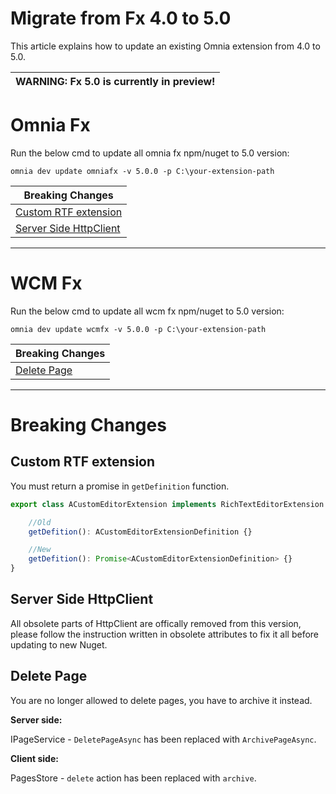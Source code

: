 # Migrate from Fx 4.0 to 5.0

This article explains how to update an existing Omnia extension from 4.0 to 5.0.

| WARNING: Fx 5.0 is currently in preview! |
| --- |

# Omnia Fx 

Run the below cmd to update all omnia fx npm/nuget to 5.0 version:

```
omnia dev update omniafx -v 5.0.0 -p C:\your-extension-path
```

| Breaking Changes |
| --- |
| [Custom RTF extension](#custom-rtf-extension)|
| [Server Side HttpClient](#server-side-http-client)|

---

# WCM Fx

Run the below cmd to update all wcm fx npm/nuget to 5.0 version:

```
omnia dev update wcmfx -v 5.0.0 -p C:\your-extension-path
```

| Breaking Changes |
| --- |
| [Delete Page](#delete-page)|

---

# Breaking Changes

## Custom RTF extension

You must return a promise in `getDefinition` function.

```ts
export class ACustomEditorExtension implements RichTextEditorExtension {

    //Old
    getDefition(): ACustomEditorExtensionDefinition {}

    //New
    getDefition(): Promise<ACustomEditorExtensionDefinition> {}
}
```

## Server Side HttpClient

All obsolete parts of HttpClient are offically removed from this version, please follow the instruction written in obsolete attributes to fix it all before updating to new Nuget.

## Delete Page

You are no longer allowed to delete pages, you have to archive it instead. 

**Server side:**

IPageService - `DeletePageAsync` has been replaced with `ArchivePageAsync`.

**Client side:**

PagesStore - `delete` action has been replaced with `archive`.

